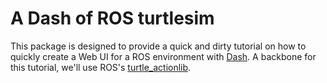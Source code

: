 # A Dash of ROS turtlesim

This package is designed to provide a quick and dirty tutorial on how to quickly create a Web UI for a ROS environment with [Dash](https://plot.ly/dash). A backbone for this tutorial, we'll use ROS's [turtle_actionlib](http://wiki.ros.org/turtle_actionlib).
